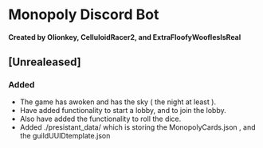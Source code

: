 # Monopoly Discord Bot
#### Created by Olionkey, CelluloidRacer2, and ExtraFloofyWooflesIsReal

## [Unrealeased]

### Added
- The game has awoken and has the sky ( the night at least ).
- Have added functionality to start a lobby, and to join the lobby.
- Also have added the functionality to roll the dice.
- Added ./presistant_data/ which is storing the MonopolyCards.json , and the guildUUIDtemplate.json